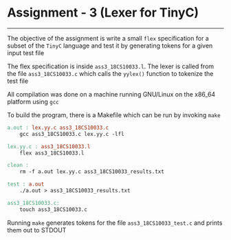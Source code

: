 # Assignment - 3 (Lexer for TinyC)

<hr>

The objective of the assignment is write a small `flex` specification for a subset of the `TinyC` language and test it by generating tokens for a given input test file

The flex specification is inside `ass3_18CS10033.l`. The lexer is called from the file `ass3_18CS10033.c` which calls the `yylex()` function to tokenize the test file

All compilation was done on a machine running GNU/Linux on the x86_64 platform using `gcc`

To build the program, there is a Makefile which can be run by invoking `make`

```makefile
a.out : lex.yy.c ass3_18CS10033.c
	gcc ass3_18CS10033.c lex.yy.c -lfl

lex.yy.c : ass3_18CS10033.l
	flex ass3_18CS10033.l

clean :
	rm -f a.out lex.yy.c ass3_18CS10033_results.txt

test : a.out
	./a.out	> ass3_18CS10033_results.txt

ass3_18CS10033.c:
	touch ass3_18CS10033.c
```

Running `make` generates tokens for the file `ass3_18CS10033_test.c` and prints them out to STDOUT

